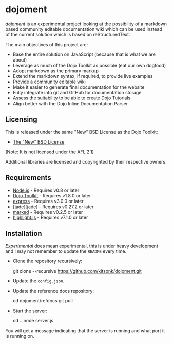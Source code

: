 # dojoment #

*dojoment* is an experimental project looking at the possibility of a markdown based community editable documentation wiki which can be used instead of the current solution which is based on reStructuredText.

The main objectives of this project are:
* Base the entire solution on JavaScript (because that is what we are about)
* Leverage as much of the Dojo Toolkit as possible (eat our own dogfood)
* Adopt markdown as the primary markup
* Extend the markdown syntax, if required, to provide live examples
* Provide a community editable wiki
* Make it easier to generate final documentation for the website
* Fully integrate into git and GitHub for documentation storage
* Assess the suitability to be able to create Dojo Tutorials
* Align better with the Dojo Inline Documentation Parser

## Licensing ##

This is released under the same "New" BSD License as the Dojo Toolkit:
* [The "New" BSD License][bsd]

(Note: It is not licensed under the AFL 2.1)

Additional libraries are licensed and copyrighted by their respective owners.

## Requirements ##

* [Node.js][nodejs] - Requires v0.8 or later
* [Dojo Toolkit][dojo] - Requires v1.8.0 or later
* [express][express] - Requires v3.0.0 or later
* [jade][jade] - Requires v0.27.2 or later
* [marked][marked] - Requires v0.2.5 or later
* [highlight.js][hljs] - Requires v7.1.0 or later

## Installation ##

*Experimental* does mean experimental, this is under heavy development and I may not remember to update the `README` every time.

* Clone the repository recursively:

	git clone --recursive https://github.com/kitsonk/dojoment.git

* Update the `config.json`.
* Update the reference docs repository:

	cd dojoment/refdocs
	git pull

* Start the server:

	cd ..
	node server.js

You will get a message indicating that the server is running and what port it is running on.

[bsd]: http://bugs.dojotoolkit.org/browser/dojo/trunk/LICENSE#L13
[nodejs]: http://nodejs.org/download/
[dojo]: http://dojotoolkit.org/download/
[express]: http://expressjs.com/
[marked]: https://github.com/chjj/marked/
[hljs]: http://softwaremaniacs.org/soft/highlight/en/
